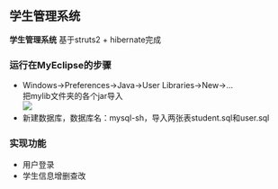 ## 学生管理系统 ##

**学生管理系统** 基于struts2 + hibernate完成

### 运行在MyEclipse的步骤 ###


- Windows->Preferences->Java->User Libraries->New->...<br>
  把mylib文件夹的各个jar导入<br>
![](http://oq37kzxdi.bkt.clouddn.com/tutorial/myeclipse.PNG)
- 新建数据库，数据库名：mysql-sh，导入两张表student.sql和user.sql

### 实现功能 ###
- 用户登录
- 学生信息增删查改



 
